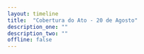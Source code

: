 ```yaml
---
layout: timeline
title:  "Cobertura do Ato - 20 de Agosto"
description_one: ""
description_two: ""
offline: false
---
```

